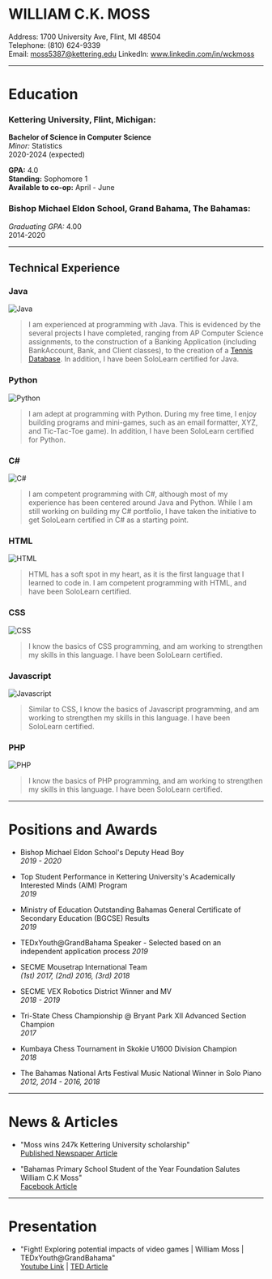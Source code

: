 # WILLIAM C.K. MOSS 

Address: 1700 University Ave, Flint, MI 48504    
Telephone: (810) 624-9339  
Email: moss5387@kettering.edu
LinkedIn: www.linkedin.com/in/wckmoss  

---------------------------
# Education

### Kettering University, Flint, Michigan:  
**Bachelor of Science in Computer Science**  
*Minor:* Statistics  
2020-2024 (expected)  

**GPA:** 4.0  
**Standing:** Sophomore 1  
**Available to co-op:** April - June  

### Bishop Michael Eldon School, Grand Bahama, The Bahamas:
*Graduating GPA:* 4.00  
2014-2020  

---------------------------
## Technical Experience  

### Java  
![Java](https://progress-bar.dev/80/?width=400)  
> I am experienced at programming with Java. This is evidenced by the several projects I have completed, ranging from AP Computer Science assignments, to the construction of a Banking Application (including BankAccount, Bank, and Client classes), to the creation of a [Tennis Database](https://github.com/qwet11/Tennis-Database). In addition, I have been SoloLearn certified for Java.

### Python  
![Python](https://progress-bar.dev/70/?width=400)  
> I am adept at programming with Python. During my free time, I enjoy building programs and mini-games, such as an email formatter, XYZ, and Tic-Tac-Toe game).  In addition, I have been SoloLearn certified for Python.

### C\#  
![C#](https://progress-bar.dev/70/?width=400)   
> I am competent programming with C#, although most of my experience has been centered around Java and Python. While I am still working on building my C# portfolio, I have taken the initiative to get SoloLearn certified in C# as a starting point.   

### HTML  
![HTML](https://progress-bar.dev/70/?width=400)  
> HTML has a soft spot in my heart, as it is the first language that I learned to code in. I am competent programming with HTML, and have been SoloLearn certified.  

### CSS  
![CSS](https://progress-bar.dev/50/?width=400)  
> I know the basics of CSS programming, and am working to strengthen my skills in this language. I have been SoloLearn certified.   

### Javascript  
![Javascript](https://progress-bar.dev/50/?width=400)  
> Similar to CSS, I know the basics of Javascript programming, and am working to strengthen my skills in this language. I have been SoloLearn certified.    

### PHP  
![PHP](https://progress-bar.dev/20/?width=400)  
> I know the basics of PHP programming, and am working to strengthen my skills in this language. I have been SoloLearn certified.  



---------------------------
# Positions and Awards 

* Bishop Michael Eldon School's Deputy Head Boy  
*2019 - 2020*  

* Top Student Performance in Kettering University's Academically Interested Minds (AIM) Program  
*2019*  

* Ministry of Education Outstanding Bahamas General Certificate of Secondary Education (BGCSE) Results  
*2019*  

* TEDxYouth@GrandBahama Speaker - Selected based on an independent application process
*2019*   

* SECME Mousetrap International Team  
*(1st) 2017, (2nd) 2016, (3rd) 2018*  

* SECME VEX Robotics District Winner and MV  
*2018 - 2019* 

* Tri-State Chess Championship @ Bryant Park XII Advanced Section Champion  
*2017*  

* Kumbaya Chess Tournament in Skokie U1600 Division Champion  
*2018*  

* The Bahamas National Arts Festival Music National Winner in Solo Piano  
*2012, 2014 - 2016, 2018*  

---------------------------
# News & Articles

* "Moss wins 247k Kettering University scholarship"   
[Published Newspaper Article](http://thefreeportnews.com/news/moss-wins-247k-kettering-university-scholarship/)  
 
* "Bahamas Primary School Student of the Year Foundation Salutes William C.K Moss"   
[Facebook Article](https://www.facebook.com/permalink.php?id=6470939485&story_fbid=10157485547179486)  

---------------------------
# Presentation 

* "Fight! Exploring potential impacts of video games | William Moss | TEDxYouth@GrandBahama"   
[Youtube Link](https://www.youtube.com/watch?v=EqEgjDVW_54&list=UL8TZM0-wMSMk&index=104423) | [TED Article](https://www.ted.com/tedx/events/30411)  

